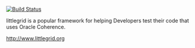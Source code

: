 [![Build Status](https://travis-ci.com/littlegrid/littlegrid-coherence-testsupport.svg?branch=3.x.x-release)](https://travis-ci.com/littlegrid/littlegrid-coherence-testsupport)

littlegrid is a popular framework for helping Developers test their code that uses Oracle Coherence.

http://www.littlegrid.org
